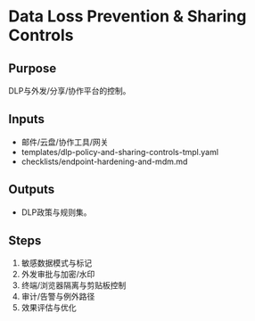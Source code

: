 # Data Loss Prevention & Sharing Controls

## Purpose

DLP与外发/分享/协作平台的控制。

## Inputs

- 邮件/云盘/协作工具/网关
- templates/dlp-policy-and-sharing-controls-tmpl.yaml
- checklists/endpoint-hardening-and-mdm.md

## Outputs

- DLP政策与规则集。

## Steps

1. 敏感数据模式与标记
2. 外发审批与加密/水印
3. 终端/浏览器隔离与剪贴板控制
4. 审计/告警与例外路径
5. 效果评估与优化
